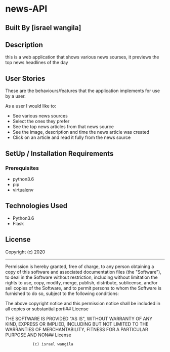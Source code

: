 # news-API
## Built By [israel wangila]
## Description
 this is a web application that shows various news sourses, it previews the top news headlines of the day

 ## User Stories
These are the behaviours/features that the application implements for use by a user.

As a user I would like to:
* See various news sources
* Select the ones they prefer
* See the top news articles from that news source
* See the image, description and time the news article was created
* Click on an article and read it fully from the news source

## SetUp / Installation Requirements
### Prerequisites
* python3.6
* pip
* virtualenv

## Technologies Used
* Python3.6
* Flask
## License

Copyright (c) 2020

------------

Permission is hereby granted, free of charge, to any person obtaining a copy of this software and associated documentation files (the "Software"), to deal in the Software without restriction, including without limitation the rights to use, copy, modify, merge, publish, distribute, sublicense, and/or sell copies of the Software, and to permit persons to whom the Software is furnished to do so, subject to the following conditions:

The above copyright notice and this permission notice shall be included in all copies or substantial porti## License

THE SOFTWARE IS PROVIDED "AS IS", WITHOUT WARRANTY OF ANY KIND, EXPRESS OR IMPLIED, INCLUDING BUT NOT LIMITED TO THE WARRANTIES OF MERCHANTABILITY, FITNESS FOR A PARTICULAR PURPOSE AND NON## License

                (c) israel wangila